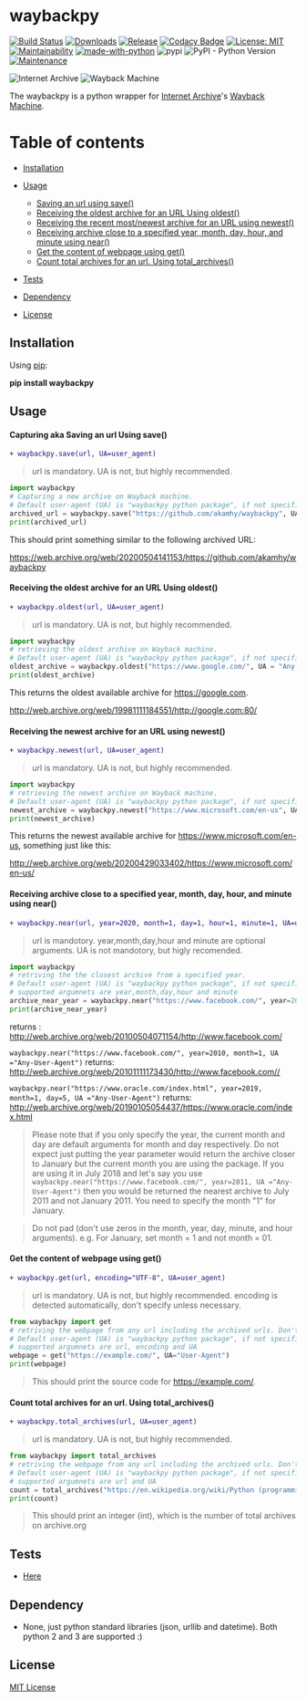 # waybackpy
[![Build Status](https://travis-ci.org/akamhy/waybackpy.svg?branch=master)](https://travis-ci.org/akamhy/waybackpy)
[![Downloads](https://img.shields.io/pypi/dm/waybackpy.svg)](https://pypistats.org/packages/waybackpy)
[![Release](https://img.shields.io/github/v/release/akamhy/waybackpy.svg)](https://github.com/akamhy/waybackpy/releases)
[![Codacy Badge](https://api.codacy.com/project/badge/Grade/255459cede9341e39436ec8866d3fb65)](https://www.codacy.com/manual/akamhy/waybackpy?utm_source=github.com&amp;utm_medium=referral&amp;utm_content=akamhy/waybackpy&amp;utm_campaign=Badge_Grade)
[![License: MIT](https://img.shields.io/badge/License-MIT-yellow.svg)](https://github.com/akamhy/waybackpy/blob/master/LICENSE)
[![Maintainability](https://api.codeclimate.com/v1/badges/942f13d8177a56c1c906/maintainability)](https://codeclimate.com/github/akamhy/waybackpy/maintainability)
[![made-with-python](https://img.shields.io/badge/Made%20with-Python-1f425f.svg)](https://www.python.org/)
![pypi](https://img.shields.io/pypi/v/wayback.svg)
![PyPI - Python Version](https://img.shields.io/pypi/pyversions/waybackpy?style=flat-square)
[![Maintenance](https://img.shields.io/badge/Maintained%3F-yes-green.svg)](https://github.com/akamhy/waybackpy/graphs/commit-activity)



![Internet Archive](https://upload.wikimedia.org/wikipedia/commons/thumb/8/84/Internet_Archive_logo_and_wordmark.svg/84px-Internet_Archive_logo_and_wordmark.svg.png)
![Wayback Machine](https://upload.wikimedia.org/wikipedia/commons/thumb/0/01/Wayback_Machine_logo_2010.svg/284px-Wayback_Machine_logo_2010.svg.png)

The waybackpy is a python wrapper for [Internet Archive](https://en.wikipedia.org/wiki/Internet_Archive)'s [Wayback Machine](https://en.wikipedia.org/wiki/Wayback_Machine).

Table of contents
=================
<!--ts-->

* [Installation](https://github.com/akamhy/waybackpy#installation)

* [Usage](https://github.com/akamhy/waybackpy#usage)
  * [Saving an url using save()](https://github.com/akamhy/waybackpy#capturing-aka-saving-an-url-using-save)
  * [Receiving the oldest archive for an URL Using oldest()](https://github.com/akamhy/waybackpy#receiving-the-oldest-archive-for-an-url-using-oldest)
  * [Receiving the recent most/newest archive for an URL using newest()](https://github.com/akamhy/waybackpy#receiving-the-newest-archive-for-an-url-using-newest)
  * [Receiving archive close to a specified year, month, day, hour, and minute using near()](https://github.com/akamhy/waybackpy#receiving-archive-close-to-a-specified-year-month-day-hour-and-minute-using-near)
  * [Get the content of webpage using get()](https://github.com/akamhy/waybackpy#get-the-content-of-webpage-using-get)
  * [Count total archives for an url. Using total_archives()](https://github.com/akamhy/waybackpy#count-total-archives-for-an-url-using-total_archives)


* [Tests](https://github.com/akamhy/waybackpy#tests)

* [Dependency](https://github.com/akamhy/waybackpy#dependency)

* [License](https://github.com/akamhy/waybackpy#license)

<!--te-->

## Installation
Using [pip](https://en.wikipedia.org/wiki/Pip_(package_manager)):

**pip install waybackpy**



## Usage

#### Capturing aka Saving an url Using save()

```diff
+ waybackpy.save(url, UA=user_agent)
```
> url is mandatory. UA is not, but highly recommended.
```python
import waybackpy
# Capturing a new archive on Wayback machine.
# Default user-agent (UA) is "waybackpy python package", if not specified in the call.
archived_url = waybackpy.save("https://github.com/akamhy/waybackpy", UA = "Any-User-Agent")
print(archived_url)
```
This should print something similar to the following archived URL:

<https://web.archive.org/web/20200504141153/https://github.com/akamhy/waybackpy>

#### Receiving the oldest archive for an URL Using oldest()

```diff
+ waybackpy.oldest(url, UA=user_agent)
```
> url is mandatory. UA is not, but highly recommended.


```python
import waybackpy
# retrieving the oldest archive on Wayback machine.
# Default user-agent (UA) is "waybackpy python package", if not specified in the call.
oldest_archive = waybackpy.oldest("https://www.google.com/", UA = "Any-User-Agent")
print(oldest_archive)
```
This returns the oldest available archive for <https://google.com>.

<http://web.archive.org/web/19981111184551/http://google.com:80/>

#### Receiving the newest archive for an URL using newest()

```diff
+ waybackpy.newest(url, UA=user_agent)
```
> url is mandatory. UA is not, but highly recommended.


```python
import waybackpy
# retrieving the newest archive on Wayback machine.
# Default user-agent (UA) is "waybackpy python package", if not specified in the call.
newest_archive = waybackpy.newest("https://www.microsoft.com/en-us", UA = "Any-User-Agent")
print(newest_archive)
```
This returns the newest available archive for <https://www.microsoft.com/en-us>, something just like this:

<http://web.archive.org/web/20200429033402/https://www.microsoft.com/en-us/>

#### Receiving archive close to a specified year, month, day, hour, and minute using near()

```diff
+ waybackpy.near(url, year=2020, month=1, day=1, hour=1, minute=1, UA=user_agent)
```
> url is mandotory. year,month,day,hour and minute are optional arguments. UA is not mandotory, but higly recomended.


```python
import waybackpy
# retriving the the closest archive from a specified year.
# Default user-agent (UA) is "waybackpy python package", if not specified in the call.
# supported argumnets are year,month,day,hour and minute
archive_near_year = waybackpy.near("https://www.facebook.com/", year=2010, UA ="Any-User-Agent")
print(archive_near_year)
```
returns : <http://web.archive.org/web/20100504071154/http://www.facebook.com/>

```waybackpy.near("https://www.facebook.com/", year=2010, month=1, UA ="Any-User-Agent")``` returns: <http://web.archive.org/web/20101111173430/http://www.facebook.com//>

```waybackpy.near("https://www.oracle.com/index.html", year=2019, month=1, day=5, UA ="Any-User-Agent")``` returns: <http://web.archive.org/web/20190105054437/https://www.oracle.com/index.html>
> Please note that if you only specify the year, the current month and day are default arguments for month and day respectively. Do not expect just putting the year parameter would return the archive closer to January but the current month you are using the package. If you are using it in July 2018 and let's say you use ```waybackpy.near("https://www.facebook.com/", year=2011, UA ="Any-User-Agent")``` then you would be returned the nearest archive to July 2011 and not January 2011. You need to specify the month "1" for January.

> Do not pad (don't use zeros in the month, year, day, minute, and hour arguments). e.g. For January, set month = 1 and not month = 01.

#### Get the content of webpage using get()

```diff
+ waybackpy.get(url, encoding="UTF-8", UA=user_agent)
```
> url is mandatory. UA is not, but highly recommended. encoding is detected automatically, don't specify unless necessary.

```python
from waybackpy import get
# retriving the webpage from any url including the archived urls. Don't need to import other libraies :)
# Default user-agent (UA) is "waybackpy python package", if not specified in the call.
# supported argumnets are url, encoding and UA
webpage = get("https://example.com/", UA="User-Agent")
print(webpage)
```
> This should print the source code for <https://example.com/>.

#### Count total archives for an url. Using total_archives()

```diff
+ waybackpy.total_archives(url, UA=user_agent)
```
> url is mandatory. UA is not, but highly recommended.

```python
from waybackpy import total_archives
# retriving the webpage from any url including the archived urls. Don't need to import other libraies :)
# Default user-agent (UA) is "waybackpy python package", if not specified in the call.
# supported argumnets are url and UA
count = total_archives("https://en.wikipedia.org/wiki/Python (programming language)", UA="User-Agent")
print(count)
```
> This should print an integer (int), which is the number of total archives on archive.org

## Tests
* [Here](https://github.com/akamhy/waybackpy/tree/master/tests)

## Dependency
* None, just python standard libraries (json, urllib and datetime). Both python 2 and 3 are supported :)


## License

[MIT License](https://github.com/akamhy/waybackpy/blob/master/LICENSE)
